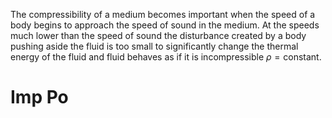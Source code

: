 The compressibility of a medium becomes important when the speed of a body begins to approach the speed of sound in the medium. At the speeds much lower than the speed of sound the disturbance created by a body pushing aside the fluid is too small to significantly change the thermal energy of the fluid and fluid behaves as if it is incompressible $\rho = \text{constant}$.

# Imp Po